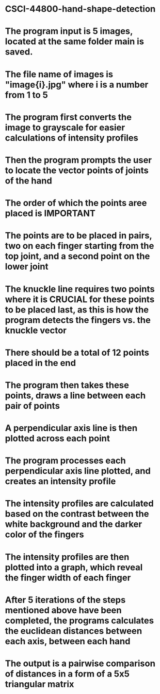 # CSCI-44800-hand-shape-detection

# The program input is 5 images, located at the same folder main is saved.
# The file name of images is "image{i}.jpg" where i is a number from 1 to 5

# The program first converts the image to grayscale for easier calculations of intensity profiles
# Then the program prompts the user to locate the vector points of joints of the hand
# The order of which the points aree placed is IMPORTANT
# The points are to be placed in pairs, two on each finger starting from the top joint, and a second point on the lower joint
# The knuckle line requires two points where it is CRUCIAL for these points to be placed last, as this is how the program detects the fingers vs. the knuckle vector
# There should be a total of 12 points placed in the end

# The program then takes these points, draws a line between each pair of points
# A perpendicular axis line is then plotted across each point

# The program processes each perpendicular axis line plotted, and creates an intensity profile
# The intensity profiles are calculated based on the contrast between the white background and the darker color of the fingers
# The intensity profiles are then plotted into a graph, which reveal the finger width of each finger

# After 5 iterations of the steps mentioned above have been completed, the programs calculates the euclidean distances between each axis, between each hand
# The output is a pairwise comparison of distances in a form of a 5x5 triangular matrix 